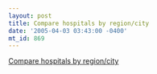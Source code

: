```yaml
---
layout: post
title: Compare hospitals by region/city
date: '2005-04-03 03:43:00 -0400'
mt_id: 869
---
```

<a href="http://www.hospitalcompare.hhs.gov/">Compare hospitals by region/city</a>
